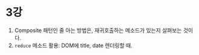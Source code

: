 3강
========

1. Composite 패턴인 줄 아는 방법은, 재귀호출하는 메소드가 있는지 살펴보는 것이다.
2. `reduce` 메소드 활용: DOM에 title, date 렌더링할 때.